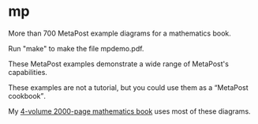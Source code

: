 # mp
More than 700 MetaPost example diagrams for a mathematics book.

Run "make" to make the file mpdemo.pdf.

These MetaPost examples demonstrate a wide range of MetaPost's capabilities.

These examples are not a tutorial, but you could use them as a <q>MetaPost cookbook</q>.

My [4-volume 2000-page mathematics book](http://www.geometry.org/tex/conc/dgchaps.html) uses most of these diagrams.
